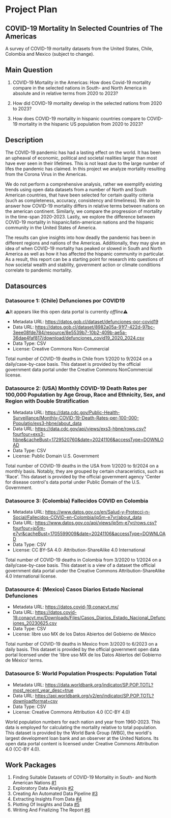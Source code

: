 # Project Plan

## COVID-19 Mortality In Selected Countries of The Americas

A survey of COVID-19 mortality datasets from the United States, Chile, Colombia and Mexico (subject to change).

## Main Question

1. COVID-19 Mortality in the Americas: How does Covid-19 mortality compare in the selected nations in South- and North America in absolute and in relative terms from 2020 to 2023?
<!-- Requires: -->
<!-- 1. US Covid Mortality -->
<!-- 2. US Total Population -->
<!-- 3. SA Covid Mortality -->
<!-- 5. SA Total Population -->
<!-- 6. For all above: Data from 2019-2023 (to be evaluated) -->

<!-- Assumptions: -->
<!-- 1. The mortality datasets are complete (Most certainly not the case: chaotic nature of pandemic, government inability in a crisis, difficulty of determining of whether someone died of covid or with covid, politics or the incentive for governments to keep reported numbers low as to avoid panic and to underscore the effectiveness of their pandemic measures and management.) -->
<!-- 2. Population data sets are up-to-date and complete (Difficulty of determining the exact population of a country (US f.e.))-->

2. How did COVID-19 mortality develop in the selected nations from 2020 to 2023?
<!-- Requires: -->
<!-- 1. US Covid Mortality -->
<!-- 2. US Covid Mortality of Hispanics -->
<!-- 3. US total population and hispanic population-->
<!-- 4. Brazil, Chile Covid Mortality -->
<!-- 5. Brazil, Chile Total Population -->
<!-- 6. For all above: Data from 2019-2022-->

<!-- Assumptions -->
<!-- 1. South American Countries are 100% hispanic -->
<!-- 2. Mortality Datasets are complete -->
<!-- 3. Population data sets are accurate -->

3. How does COVID-19 mortality in hispanic countries compare to COVID-19 mortality in the hispanic US population from 2020 to 2023?
<!-- Requires: -->
<!-- 1. US Covid Mortality -->
<!-- 3. Brazil, Chile Covid Mortality -->
<!-- 6. For all above: Data from 2019-2022 (to be evaluated) -->

<!-- Assumptions -->
<!-- 1. Mortality Datasets are complete -->
<!-- 2. The dataset accuracy remains consistent over time (Probably, in the beginning of the pandemic there is less accurate data due to entropy of an unanticipated crisis and towards the end due to lessening of interest in the data -->


<!-- Possible Conclusions:-->
<!-- 1. Impact of wealth inequality and societal stability on health outcome (Further research would be necessary, for example by taking apart mortality by wealth and societal status) -->
<!-- 2. Impact of climate on health outcomes (Further research would be necessary to establish a correlation or causation) -->
<!-- 3. Impact of pandemic induced government measures on Covid mortality (Further research could look at the correlations between government actions like lockdowns, whether they correlate to spikes or drops in timeline and their effectiveness -->
<!-- 4. Seasonal patterns in Covid Mortality -->

<!-- Challenges -->
<!-- 1. Foreign Language Datasets -->
<!-- 2. A large number of datasets in different formats, time spans, accuracy and completeness, from various sources and under various licenses -->

## Description

The COVID-19 pandemic has had a lasting effect on the world. It has been an upheaval of economic, political and societal realities larger than most have ever seen in their lifetimes. This is not least due to the large number of lifes the pandemic has claimed.
In this project we analyze mortality resulting from the Corona Virus in the Americas. 

We do not perform a comprehensive analysis, rather we exemplify existing trends using open data datasets from a number of North and South American countries, that have been selected for certain quality criteria (such as completeness, accuracy, consistency and timeliness).
We aim to answer how COVID-19 mortality differs in relative terms between nations on the american continent. 
Similarly, we compare the progression of mortality in the time-span 2020-2023. Lastly, we explore the difference between COVID-19 mortality in hispanic/latin-american nations and the hispanic community in the United States of America.

The results can give insights into how deadly the pandemic has been in different regions and nations of the Americas. Additionally, they may give an idea of when COVID-19 mortality has peaked or slowed in South and North America as well as how it has affected the hispanic community in particular.
As a result, this report can be a starting point for research into questions of how societal wealth and stability, government action or climate conditions correlate to pandemic mortality.

## Datasources

### Datasource 1: (Chile) Defunciones por COVID19
:warning:It appears like this open data portal is currently *offline*:warning:

* Metadata URL: https://datos.gob.cl/dataset/defunciones-por-covid19
* Data URL: https://datos.gob.cl/dataset/8982a05a-91f7-422d-97bc-3eee08fde784/resource/8e5539b7-10b2-409b-ae5a-36dae4faf817/download/defunciones_covid19_2020_2024.csv
* Data Type: CSV
* License: Creative Commons Non-Commercial

Total number of COVID-19 deaths in Chile from 1/2020 to 9/2024 on a daily/case-by-case basis. This dataset is provided by the official government data portal under the Creative Commons NonCommercial license.

### Datasource 2: (USA) Monthly COVID-19 Death Rates per 100,000 Population by Age Group, Race and Ethnicity, Sex, and Region with Double Stratification
* Metadata URL: https://data.cdc.gov/Public-Health-Surveillance/Monthly-COVID-19-Death-Rates-per-100-000-Populatio/exs3-hbne/about_data
* Data URL: https://data.cdc.gov/api/views/exs3-hbne/rows.csv?fourfour=exs3-hbne&cacheBust=1729520760&date=20241106&accessType=DOWNLOAD
* Data Type: CSV
* License: Public Domain U.S. Government

Total number of COVID-19 deaths in the USA from 1/2020 to 9/2024 on a monthly basis. Notably, they are grouped by certain characeristics, such as 'Race'. This dataset is provided by the official government agency 'Center for disease control's data portal under Public Domain of the U.S. Government.

### Datasource 3: (Colombia) Fallecidos COVID en Colombia
* Metadata URL: https://www.datos.gov.co/en/Salud-y-Protecci-n-Social/Fallecidos-COVID-en-Colombia/jp5m-e7yr/about_data
* Data URL: https://www.datos.gov.co/api/views/jp5m-e7yr/rows.csv?fourfour=jp5m-e7yr&cacheBust=1705599009&date=20241106&accessType=DOWNLOAD
* Data Type: CSV
* License: CC BY-SA 4.0: Attribution-ShareAlike 4.0 International

Total number of COVID-19 deaths in Colombia from 3/2020 to 1/2024 on a daily/case-by-case basis. This dataset is a view of a dataset the official government data portal under the Creative Commons Attribution-ShareAlike 4.0 International license.

### Datasource 4: (Mexico) Casos Diarios Estado Nacional Defunciones
* Metadata URL: https://datos.covid-19.conacyt.mx/
* Data URL: https://datos.covid-19.conacyt.mx/Downloads/Files/Casos_Diarios_Estado_Nacional_Defunciones_20230625.csv
* Data Type: CSV
* License: libre uso MX de los Datos Abiertos del Gobierno de México

Total number of COVID-19 deaths in Mexico from 3/2020 to 6/2023 on a daily basis. This dataset is provided by the official government open data portal licensed under the 'libre uso MX de los Datos Abiertos del Gobierno de México' terms.

### Datasource 5: World Population Prospects: Population Total
* Metadata URL: https://data.worldbank.org/indicator/SP.POP.TOTL?most_recent_year_desc=true
* Data URL: https://api.worldbank.org/v2/en/indicator/SP.POP.TOTL?downloadformat=csv
* Data Type: CSV
* License: Creative Commons Attribution 4.0 (CC-BY 4.0)

World population numbers for each nation and year from 1960-2023. This data is employed for calculating the mortality relative to total population. This dataset is provided by the World Bank Group (WBG), the worldl's largest development loan bank and an observer at the United Nations. Its open data portal content is licensed under Creative Commons Attribution 4.0 (CC-BY 4.0).

## Work Packages

1. Finding Suitable Datasets of COVID-19 Mortality in South- and North American Nations [#1][i1]
2. Exploratory Data Analysis [#2][i2]
3. Creating An Automated Data Pipeline [#3][i3]
4. Extracting Insights From Data [#4][i4]
5. Plotting Of Insights and Data [#5][i5]
5. Writing And Finalizing The Report [#6][i6]

[i1]: https://github.com/johannes-garstenauer/made-course/issues/2
[i2]: https://github.com/johannes-garstenauer/made-course/issues/3
[i3]: https://github.com/johannes-garstenauer/made-course/issues/4
[i4]: https://github.com/johannes-garstenauer/made-course/issues/5
[i5]: https://github.com/johannes-garstenauer/made-course/issues/6
[i6]: https://github.com/johannes-garstenauer/made-course/issues/7
